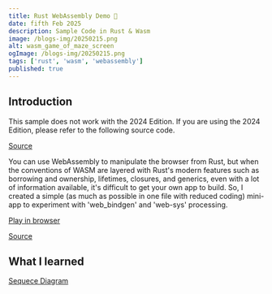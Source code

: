 ```yaml
---
title: Rust WebAssembly Demo 🎨
date: fifth Feb 2025
description: Sample Code in Rust & Wasm 
image: /blogs-img/20250215.png
alt: wasm_game_of_maze_screen
ogImage: /blogs-img/20250215.png
tags: ['rust', 'wasm', 'webassembly']
published: true
---  
```

## Introduction

This sample does not work with the 2024 Edition. If you are using the 2024 Edition, please refer to the following source code.

[Source](https://github.com/myurioka/demo02)

You can use WebAssembly to manipulate the browser from Rust, but when the conventions of WASM are layered with Rust's modern features such as borrowing and ownership, lifetimes, closures, and generics, even with a lot of information available, it's difficult to get your own app to build. So, I created a simple (as much as possible in one file with reduced coding) mini-app to experiment with 'web_bindgen' and 'web-sys' processing.


[Play in browser](https://myurioka.github.io/demo01)

[Source](https://github.com/myurioka/demo01)

## What I learned

[Sequece Diagram](https://github.com/myurioka/demo01)
